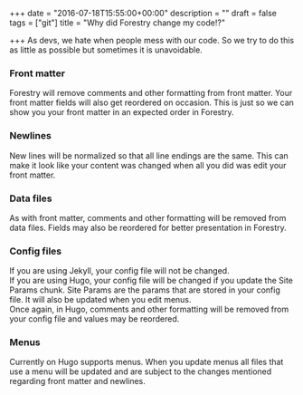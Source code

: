 +++
date = "2016-07-18T15:55:00+00:00"
description = ""
draft = false
tags = ["git"]
title = "Why did Forestry change my code!?"

+++
As devs, we hate when people mess with our code.  So we try to do this as little as possible but sometimes it is unavoidable.

### Front matter
Forestry will remove comments and other formatting from front matter. Your front matter fields will also get reordered on occasion. This is just so we can show you your front matter in an expected order in Forestry.

### Newlines
New lines will be normalized so that all line endings are the same. This can make it look like your content was changed when all you did was edit your front matter.

### Data files
As with front matter, comments and other formatting will be removed from data files. Fields may also be reordered for better presentation in Forestry.

### Config files
If you are using Jekyll, your config file will not be changed.  
If you are using Hugo, your config file will be changed if you update the Site Params chunk. Site Params are the params that are stored in your config file. It will also be updated when you edit menus.  
Once again, in Hugo, comments and other formatting will be removed from your config file and values may be reordered.

### Menus
Currently on Hugo supports menus. When you update menus all files that use a menu will be updated and are subject to the changes mentioned regarding front matter and newlines.